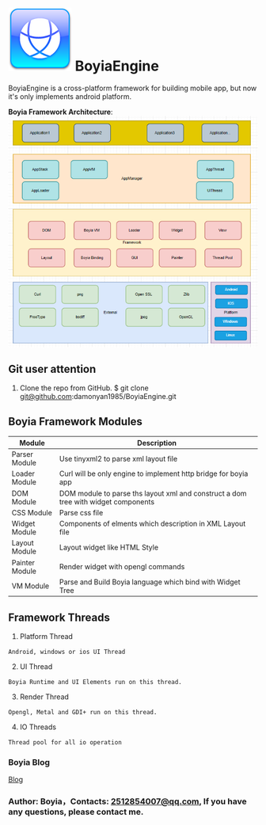 # ![Logo](https://github.com/damonyan1985/BoyiaEngine/blob/dev/BoyiaApp/android/app/src/main/res/drawable/ic_launcher.png?raw=true) BoyiaEngine

BoyiaEngine is a cross-platform framework for building mobile app, but now it's only implements
android platform.

**Boyia Framework Architecture**:
![Architecture](https://github.com/damonyan1985/BoyiaEngine/blob/dev/BoyiaStudy/images/Architecture.png?raw=true)

## Git user attention

1. Clone the repo from GitHub.
$ git clone git@github.com:damonyan1985/BoyiaEngine.git

## Boyia Framework Modules

|Module|Description|
| ----|------|
| Parser Module | Use tinyxml2 to parse xml layout file|
| Loader Module | Curl will be only engine to implement http bridge for boyia app  |
| DOM Module | DOM module to parse ths layout xml and construct a dom tree with widget components |
| CSS Module | Parse css file |
| Widget Module | Components of elments which description in XML Layout file |
| Layout Module | Layout widget like HTML Style |
| Painter Module | Render widget with opengl commands |
| VM Module | Parse and Build Boyia language which bind with Widget Tree |

## Framework Threads
1. Platform Thread
```
Android, windows or ios UI Thread
```
2. UI Thread
```
Boyia Runtime and UI Elements run on this thread.
```

3. Render Thread
```
Opengl, Metal and GDI+ run on this thread.
```

4. IO Threads
```
Thread pool for all io operation
```

### Boyia Blog
[Blog](https://damonyan1985.github.io/)

### Author: Boyia，Contacts: 2512854007@qq.com, If you have any questions, please contact me.

